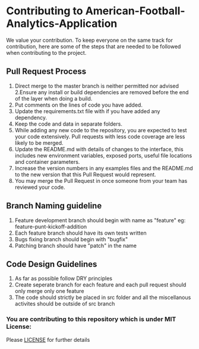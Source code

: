 # Contributing to American-Football-Analytics-Application

We value your contribution. To keep everyone on the same track for contribution, here are some of the steps that are needed to be followed when contributing to the project.

## Pull Request Process

1. Direct merge to the master branch is neither permitted nor advised 
2.Ensure any install or build dependencies are removed before the end of the layer when doing a build.
3. Put comments on the lines of code you have added.
4. Update the requirements.txt file with if you have added any dependency.
5. Keep the code and data in separate folders.
6. While adding any new code to the repository, you are expected to test your code extensively. Pull requests with less code coverage are less likely to be merged.
7. Update the README.md with details of changes to the interface, this includes new environment variables, exposed ports, useful file locations and container parameters.
8. Increase the version numbers in any examples files and the README.md to the new version that this Pull Request would represent.
9. You may merge the Pull Request in once someone from your team has reviewed your code.

## Branch Naming guideline
1. Feature development branch should begin with  name as "feature" eg: feature-punt-kickoff-addition
2. Each feature branch should have its own tests written
3. Bugs fixing branch should begin with "bugfix"
4. Patching branch should have "patch" in the name

## Code Design Guidelines
1. As far as possible follow DRY principles
2. Create seperate branch for each feature and each pull request should only merge only one feature
3. The code should strictly be placed in src folder and all the miscellanous activites should be outside of src branch


### You are contributing to this repository which is under MIT License: 
Please [LICENSE](https://github.com/himol7/American-Football-Analytics-Application/blob/master/LICENSE) for further details
